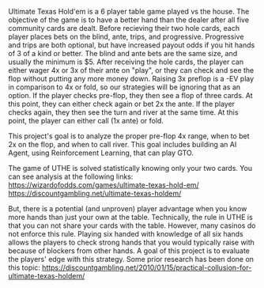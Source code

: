 Ultimate Texas Hold'em is a 6 player table game played vs the house.
The objective of the game is to have a better hand than the dealer after all five community cards are dealt.
Before recieving their two hole cards, each player places bets on the blind, ante, trips, and progressive.
Progressive and trips are both optional, but have increased payout odds if you hit hands of 3 of a kind or better.
The blind and ante bets are the same size, and usually the minimum is $5. 
After receiving the hole cards, the player can either wager 4x or 3x of their ante on "play", or they can check and see the flop without putting any more money down.
Raising 3x preflop is a -EV play in comparison to 4x or fold, so our strategies will be ignoring that as an option. 
If the player checks pre-flop, they then see a flop of three cards. At this point, they can either check again or bet 2x the ante.
If the player checks again, they then see the turn and river at the same time. At this point, the player can either call (1x ante) or fold.

This project's goal is to analyze the proper pre-flop 4x range, when to bet 2x on the flop, and when to call river.
This goal includes building an AI Agent, using Reinforcement Learning, that can play GTO.

The game of UTHE is solved statistically knowing only your two cards. You can see analysis at the following links:
https://wizardofodds.com/games/ultimate-texas-hold-em/
https://discountgambling.net/ultimate-texas-holdem/

But, there is a potential (and unproven) player advantage when you know more hands than just your own at the table.
Technically, the rule in UTHE is that you can not share your cards with the table. However, many casinos do not enforce this rule.
Playing six handed with knowledge of all six hands allows the players to check strong hands that you would typically raise with because of blockers from other hands.
A goal of this project is to evaluate the players' edge with this strategy.
Some prior research has been done on this topic:
https://discountgambling.net/2010/01/15/practical-collusion-for-ultimate-texas-holdem/